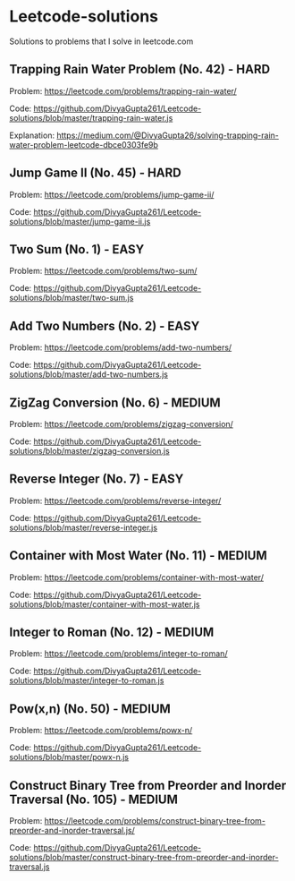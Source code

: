 # Leetcode-solutions

Solutions to problems that I solve in leetcode.com

## Trapping Rain Water Problem (No. 42) - HARD

Problem: https://leetcode.com/problems/trapping-rain-water/

Code: https://github.com/DivyaGupta261/Leetcode-solutions/blob/master/trapping-rain-water.js

Explanation: https://medium.com/@DivyaGupta26/solving-trapping-rain-water-problem-leetcode-dbce0303fe9b

## Jump Game II (No. 45) - HARD

Problem: https://leetcode.com/problems/jump-game-ii/

Code: https://github.com/DivyaGupta261/Leetcode-solutions/blob/master/jump-game-ii.js


## Two Sum (No. 1) - EASY

Problem: https://leetcode.com/problems/two-sum/

Code: https://github.com/DivyaGupta261/Leetcode-solutions/blob/master/two-sum.js


## Add Two Numbers (No. 2) - EASY

Problem: https://leetcode.com/problems/add-two-numbers/

Code: https://github.com/DivyaGupta261/Leetcode-solutions/blob/master/add-two-numbers.js


## ZigZag Conversion (No. 6) - MEDIUM

Problem: https://leetcode.com/problems/zigzag-conversion/

Code: https://github.com/DivyaGupta261/Leetcode-solutions/blob/master/zigzag-conversion.js


## Reverse Integer (No. 7) - EASY

Problem: https://leetcode.com/problems/reverse-integer/

Code: https://github.com/DivyaGupta261/Leetcode-solutions/blob/master/reverse-integer.js


## Container with Most Water (No. 11) - MEDIUM

Problem: https://leetcode.com/problems/container-with-most-water/

Code: https://github.com/DivyaGupta261/Leetcode-solutions/blob/master/container-with-most-water.js


## Integer to Roman (No. 12) - MEDIUM

Problem: https://leetcode.com/problems/integer-to-roman/

Code: https://github.com/DivyaGupta261/Leetcode-solutions/blob/master/integer-to-roman.js


## Pow(x,n) (No. 50) - MEDIUM

Problem: https://leetcode.com/problems/powx-n/

Code: https://github.com/DivyaGupta261/Leetcode-solutions/blob/master/powx-n.js

## Construct Binary Tree from Preorder and Inorder Traversal (No. 105) - MEDIUM

Problem: https://leetcode.com/problems/construct-binary-tree-from-preorder-and-inorder-traversal.js/

Code: https://github.com/DivyaGupta261/Leetcode-solutions/blob/master/construct-binary-tree-from-preorder-and-inorder-traversal.js

